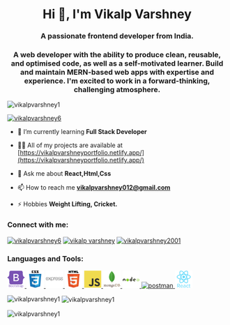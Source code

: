 <h1 align="center">Hi 👋, I'm Vikalp Varshney</h1>
<h3 align="center">A passionate frontend developer from India.</h3>
<h3 align="center">A web developer with the ability to produce clean, reusable, and optimised code, as well as a self-motivated learner. Build and maintain MERN-based web apps with expertise and experience. I'm excited to work in a forward-thinking, challenging atmosphere.</h3>

<p align="left"> <img src="https://komarev.com/ghpvc/?username=vikalpvarshney1&label=Profile%20views&color=0e75b6&style=flat" alt="vikalpvarshney1" /> </p>

<p align="left"> <a href="https://twitter.com/vikalpvarshney6" target="blank"><img src="https://img.shields.io/twitter/follow/vikalpvarshney6?logo=twitter&style=for-the-badge" alt="vikalpvarshney6" /></a> </p>

- 🌱 I’m currently learning **Full Stack Developer**

- 👨‍💻 All of my projects are available at [https://vikalpvarshneyportfolio.netlify.app/](https://vikalpvarshneyportfolio.netlify.app/)

- 💬 Ask me about **React,Html,Css**

- 📫 How to reach me **vikalpvarshney012@gmail.com**

- ⚡ Hobbies **Weight Lifting, Cricket.**

<h3 align="left">Connect with me:</h3>
<p align="left">
<a href="https://twitter.com/vikalpvarshney6" target="blank"><img align="center" src="https://raw.githubusercontent.com/rahuldkjain/github-profile-readme-generator/master/src/images/icons/Social/twitter.svg" alt="vikalpvarshney6" height="30" width="40" /></a>
<a href="https://linkedin.com/in/vikalp varshney" target="blank"><img align="center" src="https://raw.githubusercontent.com/rahuldkjain/github-profile-readme-generator/master/src/images/icons/Social/linked-in-alt.svg" alt="vikalp varshney" height="30" width="40" /></a>
<a href="https://instagram.com/vikalpvarshney2001" target="blank"><img align="center" src="https://raw.githubusercontent.com/rahuldkjain/github-profile-readme-generator/master/src/images/icons/Social/instagram.svg" alt="vikalpvarshney2001" height="30" width="40" /></a>
</p>

<h3 align="left">Languages and Tools:</h3>
<p align="left"> <a href="https://getbootstrap.com" target="_blank" rel="noreferrer"> <img src="https://raw.githubusercontent.com/devicons/devicon/master/icons/bootstrap/bootstrap-plain-wordmark.svg" alt="bootstrap" width="40" height="40"/> </a> <a href="https://www.w3schools.com/css/" target="_blank" rel="noreferrer"> <img src="https://raw.githubusercontent.com/devicons/devicon/master/icons/css3/css3-original-wordmark.svg" alt="css3" width="40" height="40"/> </a> <a href="https://expressjs.com" target="_blank" rel="noreferrer"> <img src="https://raw.githubusercontent.com/devicons/devicon/master/icons/express/express-original-wordmark.svg" alt="express" width="40" height="40"/> </a> <a href="https://www.w3.org/html/" target="_blank" rel="noreferrer"> <img src="https://raw.githubusercontent.com/devicons/devicon/master/icons/html5/html5-original-wordmark.svg" alt="html5" width="40" height="40"/> </a> <a href="https://developer.mozilla.org/en-US/docs/Web/JavaScript" target="_blank" rel="noreferrer"> <img src="https://raw.githubusercontent.com/devicons/devicon/master/icons/javascript/javascript-original.svg" alt="javascript" width="40" height="40"/> </a> <a href="https://www.mongodb.com/" target="_blank" rel="noreferrer"> <img src="https://raw.githubusercontent.com/devicons/devicon/master/icons/mongodb/mongodb-original-wordmark.svg" alt="mongodb" width="40" height="40"/> </a> <a href="https://nodejs.org" target="_blank" rel="noreferrer"> <img src="https://raw.githubusercontent.com/devicons/devicon/master/icons/nodejs/nodejs-original-wordmark.svg" alt="nodejs" width="40" height="40"/> </a> <a href="https://postman.com" target="_blank" rel="noreferrer"> <img src="https://www.vectorlogo.zone/logos/getpostman/getpostman-icon.svg" alt="postman" width="40" height="40"/> </a> <a href="https://reactjs.org/" target="_blank" rel="noreferrer"> <img src="https://raw.githubusercontent.com/devicons/devicon/master/icons/react/react-original-wordmark.svg" alt="react" width="40" height="40"/> </a> </p>

<p><img align="left" src="https://github-readme-stats.vercel.app/api/top-langs?username=vikalpvarshney1&show_icons=true&locale=en&layout=compact" alt="vikalpvarshney1" /></p>

<p>&nbsp;<img align="center" src="https://github-readme-stats.vercel.app/api?username=vikalpvarshney1&show_icons=true&locale=en" alt="vikalpvarshney1" /></p>

<p><img align="center" src="https://github-readme-streak-stats.herokuapp.com/?user=vikalpvarshney1&" alt="vikalpvarshney1" /></p>

